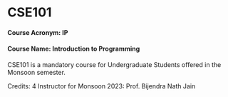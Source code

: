 # CSE101

#### Course Acronym: IP
#### Course Name: Introduction to Programming

CSE101 is a mandatory course for Undergraduate Students offered in the Monsoon semester. 

Credits: 4
Instructor for Monsoon 2023: Prof. Bijendra Nath Jain
